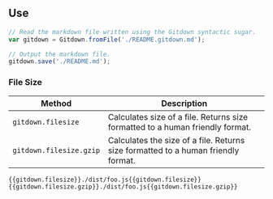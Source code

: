 ## Use

```js
// Read the markdown file written using the Gitdown syntactic sugar.
var gitdown = Gitdown.fromFile('./README.gitdown.md');

// Output the markdown file.
gitdown.save('./README.md');
```

### File Size

| Method | Description |
| --- | --- |
| `gitdown.filesize` | Calculates size of a file. Returns size formatted to a human friendly format. |
| `gitdown.filesize.gzip` | Calculates the size of a file. Returns size formatted to a human friendly format. |

```Handlebars
{{gitdown.filesize}}./dist/foo.js{{gitdown.filesize}}
{{gitdown.filesize.gzip}}./dist/foo.js{{gitdown.filesize.gzip}}
```